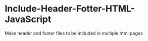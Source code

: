 # Include-Header-Fotter-HTML-JavaScript
Make header and footer files to be included in multiple html pages
